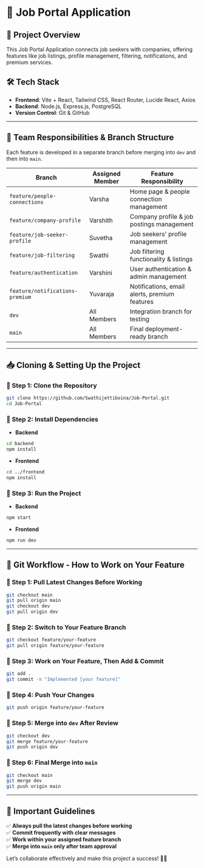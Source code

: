 # 🚀 Job Portal Application

## 📌 Project Overview
This Job Portal Application connects job seekers with companies, offering features like job listings, profile management, filtering, notifications, and premium services.

## 🛠️ Tech Stack
- **Frontend**: Vite + React, Tailwind CSS, React Router, Lucide React, Axios  
- **Backend**: Node.js, Express.js, PostgreSQL  
- **Version Control**: Git & GitHub  

---

## 👥 Team Responsibilities & Branch Structure
Each feature is developed in a separate branch before merging into `dev` and then into `main`.

| **Branch** | **Assigned Member** | **Feature Responsibility** |
|------------|---------------------|----------------------------|
| `feature/people-connections` | Varsha | Home page & people connection management |
| `feature/company-profile` | Varshith | Company profile & job postings management |
| `feature/job-seeker-profile` | Suvetha | Job seekers' profile management |
| `feature/job-filtering` | Swathi | Job filtering functionality & listings |
| `feature/authentication` | Varshini | User authentication & admin management |
| `feature/notifications-premium` | Yuvaraja | Notifications, email alerts, premium features |
| `dev` | All Members | Integration branch for testing |
| `main` | All Members | Final deployment-ready branch |

---

## 📥 Cloning & Setting Up the Project

### 🔹 Step 1: Clone the Repository
```bash
git clone https://github.com/Swathijettiboina/Job-Portal.git
cd Job-Portal
```

### 🔹 Step 2: Install Dependencies
- **Backend**  
```bash
cd backend
npm install
```
- **Frontend**  
```bash
cd ../frontend
npm install
```

### 🔹 Step 3: Run the Project
- **Backend**  
```bash
npm start
```
- **Frontend**  
```bash
npm run dev
```

---

## 🌱 Git Workflow - How to Work on Your Feature

### 🔸 Step 1: Pull Latest Changes Before Working
```bash
git checkout main
git pull origin main
git checkout dev
git pull origin dev
```

### 🔸 Step 2: Switch to Your Feature Branch
```bash
git checkout feature/your-feature
git pull origin feature/your-feature
```

### 🔸 Step 3: Work on Your Feature, Then Add & Commit
```bash
git add .
git commit -m "Implemented [your feature]"
```

### 🔸 Step 4: Push Your Changes
```bash
git push origin feature/your-feature
```

### 🔸 Step 5: Merge into `dev` After Review
```bash
git checkout dev
git merge feature/your-feature
git push origin dev
```

### 🔸 Step 6: Final Merge into `main`
```bash
git checkout main
git merge dev
git push origin main
```

---

## 📌 Important Guidelines
✅ **Always pull the latest changes before working**  
✅ **Commit frequently with clear messages**  
✅ **Work within your assigned feature branch**  
✅ **Merge into `main` only after team approval**  

Let’s collaborate effectively and make this project a success! 🚀🔥

